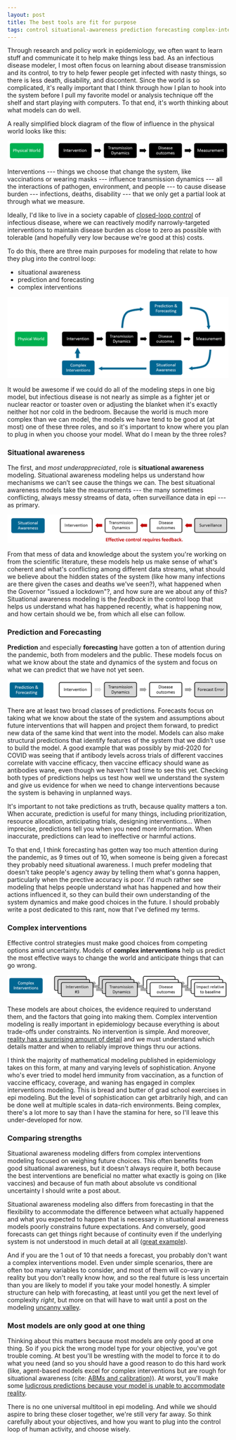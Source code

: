 ```yaml
---
layout: post
title: The best tools are fit for purpose
tags: control situational-awareness prediction forecasting complex-interventions
---
```


Through research and policy work in epidemiology, we often want to learn stuff and communicate it to help make things less bad. As an infectious disease modeler, I most often focus on learning about disease transmission and its control, to try to help fewer people get infected with nasty things, so there is less death, disability, and discontent. Since the world is so complicated, it's really important that I think through how I plan to hook into the system before I pull my favorite model or analysis technique off the shelf and start playing with computers. To that end, it's worth thinking about what models can do well.

A really simplified block diagram of the flow of influence in the physical world looks like this:

![physical-world](/assets/2022-05-04-The-Best-Tools-Are-Fit-For-Purpose/physical-world.PNG)

Interventions --- things we choose that change the system, like vaccinations or wearing masks --- influence transmission dynamics --- all the interactions of pathogen, environment, and people --- to cause disease burden --- infections, deaths, disability --- that we only get a partial look at through what we measure.

Ideally, I'd like to live in a society capable of [closed-loop control](https://en.wikipedia.org/wiki/Control_theory#Open-loop_and_closed-loop_(feedback)_control) of infectious disease, where we can reactively modify narrowly-targeted interventions to maintain disease burden as close to zero as possible with tolerable (and hopefully very low because we're good at this) costs.

To do this, there are three main purposes for modeling that relate to how they plug into the control loop:

- situational awareness
- prediction and forecasting
- complex interventions

![closed-loop-contro](/assets/2022-05-04-The-Best-Tools-Are-Fit-For-Purpose/closed-loop-control.PNG)

It would be awesome if we could do all of the modeling steps in one big model, but infectious disease is not nearly as simple as a fighter jet or nuclear reactor or toaster oven or adjusting the blanket when it's exactly neither hot nor cold in the bedroom. Because the world is much more complex than we can model, the models we have tend to be good at (at most) one of these three roles, and so it's important to know where you plan to plug in when you choose your model. What do I mean by the three roles?

### Situational awareness

The first, and _most underappreciated_, role is **situational awareness** modeling. Situational awareness modeling helps us understand how mechanisms we can’t see cause the things we can. The best situational awareness models take the measurements --- the many sometimes conflicting, always messy streams of data, often surveillance data in epi --- as primary.

![situational-awareness](/assets/2022-05-04-The-Best-Tools-Are-Fit-For-Purpose/situational-awareness.PNG)

From that mess of data and knowledge about the system you're working on from the scientific literature, these models help us make sense of what's coherent and what's conflicting among different data streams, what should we believe about the hidden states of the system (like how many infections are there given the cases and deaths we've seen?), what happened when the Governor "issued a lockdown"?, and how sure are we about any of this? Situational awareness modeling is the _feedback_ in the control loop that helps us understand what has happened recently, what is happening now, and how certain should we be, from which all else can follow.

### Prediction and Forecasting

**Prediction** and especially **forecasting** have gotten a ton of attention during the pandemic, both from modelers and the public. These models focus on what we know about the state and dynamics of the system and focus on what we can predict that we have not yet seen.

![prediction-forecasting](/assets/2022-05-04-The-Best-Tools-Are-Fit-For-Purpose/prediction-forecasting.PNG)

There are at least two broad classes of predictions. Forecasts focus on taking what we know about the state of the system and assumptions about future interventions that will happen and project them forward, to predict new data of the same kind that went into the model. Models can also make structural predictions that identify features of the system that we didn’t use to build the model. A good example that was possibly by mid-2020 for COVID was seeing that if antibody levels across trials of different vaccines correlate with vaccine efficacy, then vaccine efficacy should wane as antibodies wane, even though we haven't had time to see this yet.  Checking both types of predictions helps us test how well we understand the system and give us evidence for when we need to change interventions because the system is behaving in unplanned ways.

It's important to not take predictions as truth, because quality matters a ton. When accurate, prediction is useful for many things, including prioritization, resource allocation, anticipating trials, designing interventions... When imprecise, predictions tell you when you need more information. When inaccurate, predictions can lead to ineffective or harmful actions.

To that end, I think forecasting has gotten way too much attention during the pandemic, as 9 times out of 10, when someone is being given a forecast they probably need situational awareness. I much prefer modeling that doesn't take people's agency away by telling them what's gonna happen, particularly when the prective accuracy is poor. I'd much rather see modeling that helps people understand what has happened and how their actions influenced it, so they can build their own understanding of the system dynamics and make good choices in the future. I should probably write a post dedicated to this rant, now that I've defined my terms.

### Complex interventions

Effective control strategies must make good choices from competing options amid uncertainty. Models of **complex interventions** help us predict the most effective ways to change the world and anticipate things that can go wrong.

![complex-interventions](assets/2022-05-04-The-Best-Tools-Are-Fit-For-Purpose/complex-interventions.PNG)

These models are about choices, the evidence required to understand them, and the factors that going into making them. Complex intervention modeling is really important in epidemiology because everything is about trade-offs under constraints. No intervention is simple. And moreover, [reality has a surprising amount of detail](http://johnsalvatier.org/blog/2017/reality-has-a-surprising-amount-of-detail) and we must understand which details matter and when to reliably improve things thru our actions.

I think the majority of mathematical modeling published in epidemiology takes on this form, at many and varying levels of sophistication.  Anyone who's ever tried to model herd immunity from vaccination, as a function of vaccine efficacy, coverage, and waning has engaged in complex interventions modeling. This is bread and butter of grad school exercises in epi modeling. But the level of sophistication can get arbitrarily high, and can be done well at multiple scales in data-rich environments. Being complex, there's a lot more to say than I have the stamina for here, so I'll leave this under-developed for now.

### Comparing strengths

Situational awareness modeling differs from complex interventions modeling focused on weighing future choices. This often benefits from good situational awareness, but it doesn't always require it, both because the best interventions are beneficial no matter what exactly is going on (like vaccines) and because of fun math about absolute vs conditional uncertainty I should write a post about.

Situational awareness modeling also differs from forecasting in that the flexibility to accommodate the difference between what actually happened and what you expected to happen that is necessary in situational awareness models poorly constrains future expectations. And conversely, good forecasts can get things right because of continuity even if the underlying system is not understood in much detail at all ([great example](https://covid19-projections.com/)).

And if you are the 1 out of 10 that needs a forecast, you probably don't want a complex interventions model. Even under simple scenarios, there are often too many variables to consider, and most of them will co-vary in reality but you don't really know how, and so the real future is less uncertain than you are likely to model if you take your model honestly. A simpler structure can help with forecasting, at least until you get the next level of complexity _right_, but more on that will have to wait until a post on the modeling [uncanny valley](https://en.wikipedia.org/wiki/Uncanny_valley).

### Most models are only good at one thing

Thinking about this matters because most models are only good at one thing. So if you pick the wrong model type for your objective, you've got trouble coming. At best you'll be wrestling with the model to force it to do what you need (and so you should have a good reason to do this hard work (like, agent-based models excel for complex interventions but are rough for situational awareness (cite: [ABMs and calibration](https://journals.plos.org/ploscompbiol/article?id=10.1371/journal.pcbi.1007893))). At worst, you'll make some [ludicrous predictions because your model is unable to accommodate reality](https://www.thelancet.com/journals/lancet/article/PIIS0140-6736(22)00100-3/fulltext).

There is no one universal multitool in epi modeling. And while we should aspire to bring these closer together, we're still very far away. So think carefully about your objectives, and how you want to plug into the control loop of human activity, and choose wisely.
